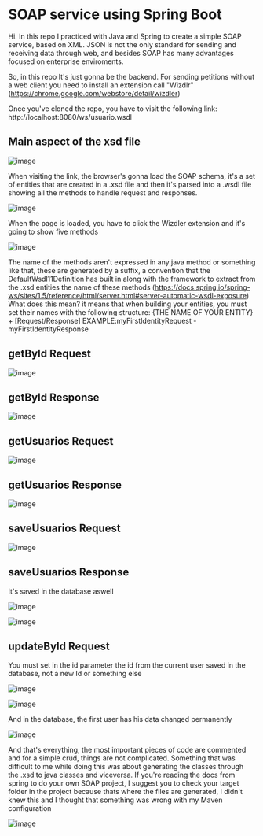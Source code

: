 # SOAP service using Spring Boot

Hi. In this repo I practiced with Java and Spring to create a simple SOAP service, based on XML.
JSON is not the only standard for sending and receiving data through web, and besides SOAP
has many advantages focused on enterprise enviroments.

So, in this repo It's just gonna be the backend. For sending petitions without
a web client you need to install an extension call "Wizdlr" (https://chrome.google.com/webstore/detail/wizdler)

Once you've cloned the repo, you have to visit the following link: http://localhost:8080/ws/usuario.wsdl

## Main aspect of the xsd file

![image](https://user-images.githubusercontent.com/78714792/195699408-0cc65b89-17f8-499f-9afe-6814107655c3.png)

When visiting the link, the browser's gonna load the SOAP schema, it's a set of
entities that are created in a .xsd file and then it's parsed into a .wsdl file showing
all the methods to handle request and responses.

![image](https://user-images.githubusercontent.com/78714792/195699802-74682c9a-ee17-4b7a-a485-546a959d6d87.png)

When the page is loaded, you have to click the Wizdler extension and it's going to show five methods

![image](https://user-images.githubusercontent.com/78714792/195700011-230c588d-3357-4a2e-b0da-692e1df72670.png)

The name of the methods aren't expressed in any java method or something like that, these are generated by
a suffix, a convention that the DefaultWsdl11Definition has built in along with the framework
to extract from the .xsd entities the name of these methods (https://docs.spring.io/spring-ws/sites/1.5/reference/html/server.html#server-automatic-wsdl-exposure)
What does this mean? it means that when building your entities, you must set their names with the following structure: 
{THE NAME OF YOUR ENTITY} + [Request/Response]
EXAMPLE:myFirstIdentityRequest - myFirstIdentityResponse

## getById Request

![image](https://user-images.githubusercontent.com/78714792/195702336-95eaeeb3-0fdc-4b9f-9b8c-47d227855f28.png)

## getById Response

![image](https://user-images.githubusercontent.com/78714792/195702629-e382d89a-a22c-4097-a0d7-3026483ca816.png)

## getUsuarios Request

![image](https://user-images.githubusercontent.com/78714792/195702836-a49751bd-9212-4dc8-aded-2668215758b0.png)

## getUsuarios Response

![image](https://user-images.githubusercontent.com/78714792/195702975-51f16d2f-1531-4351-994d-05dbe3db237b.png)

## saveUsuarios Request

![image](https://user-images.githubusercontent.com/78714792/195703128-8d6a8e5e-e4b1-4d88-97cc-deef9a7faba4.png)

## saveUsuarios Response

It's saved in the database aswell

![image](https://user-images.githubusercontent.com/78714792/195703284-2f1dd724-73a3-4cb4-92f5-b8891f16a26f.png)

![image](https://user-images.githubusercontent.com/78714792/195703198-ecd51125-d34c-4fbf-8d5c-2f47ce23f8b7.png)

## updateById Request

You must set in the id parameter the id from the current user saved in the database, not a new Id or
something else

![image](https://user-images.githubusercontent.com/78714792/195703574-5c99a478-a6fe-49da-b6d9-99b1bf63e2b9.png)

![image](https://user-images.githubusercontent.com/78714792/195703607-789d41ab-16b2-4a76-9b4b-9143ba3ef1e5.png)

And in the database, the first user has his data changed permanently

![image](https://user-images.githubusercontent.com/78714792/195703733-41b88fcc-fd58-4452-ba5a-0ef1efe66b74.png)


And that's everything, the most important pieces of code are commented and for a simple crud, things are not complicated.
Something that was difficult to me while doing this was about generating the classes through the .xsd
to java classes and viceversa. If you're reading the docs from spring to do your own SOAP project, I suggest you
to check your target folder in the project because thats where the files are generated, I didn't knew this and I
thought that something was wrong with my Maven configuration

![image](https://user-images.githubusercontent.com/78714792/195704232-0c01da7b-3e27-4aef-8982-9e8bd78cc727.png)







